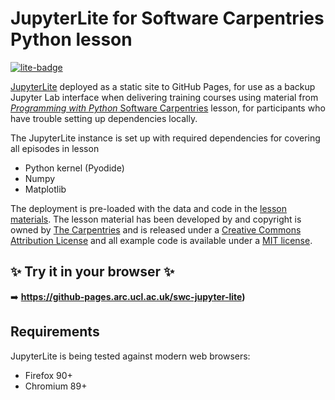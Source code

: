# JupyterLite for Software Carpentries Python lesson

[![lite-badge](https://jupyterlite.rtfd.io/en/latest/_static/badge.svg)](https://github-pages.arc.ucl.ac.uk/swc-jupyter-lite)

[JupyterLite](https://jupyterlite.readthedocs.io/en/stable/index.html) deployed as a static site to GitHub Pages,
for use as a backup Jupyter Lab interface when delivering training courses using material from
[_Programming with Python_ Software Carpentries](https://swcarpentry.github.io/python-novice-inflammation/index.html) lesson,
for participants who have trouble setting up dependencies locally.

The JupyterLite instance is set up with required dependencies for covering all episodes in lesson
- Python kernel (Pyodide)
- Numpy
- Matplotlib

The deployment is pre-loaded with the data and code in the [lesson materials](https://swcarpentry.github.io/python-novice-inflammation/index.html#obtain-lesson-materials).
The lesson material has been developed by and copyright is owned by [The Carpentries](https://carpentries.org/)
and is released under a [Creative Commons Attribution License](https://creativecommons.org/licenses/by/4.0/)
and all example code is available under a [MIT license](https://opensource.org/licenses/mit-license.html).

## ✨ Try it in your browser ✨

➡️ **https://github-pages.arc.ucl.ac.uk/swc-jupyter-lite)**

## Requirements

JupyterLite is being tested against modern web browsers:

- Firefox 90+
- Chromium 89+
